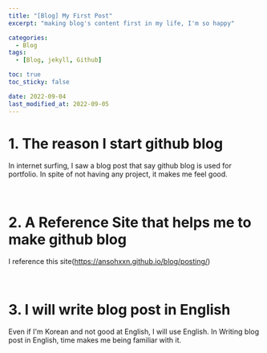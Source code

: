 ```yaml
---
title: "[Blog] My First Post"
excerpt: "making blog's content first in my life, I'm so happy"

categories:
  - Blog
tags:
  - [Blog, jekyll, Github]

toc: true
toc_sticky: false

date: 2022-09-04
last_modified_at: 2022-09-05
---
```


# 1. The reason I start github blog

In internet surfing, I saw a blog post that say github blog is used for portfolio. In spite of not having any project, it makes me feel good.

<br>

# 2. A Reference Site that helps me to make github blog

I reference this site(https://ansohxxn.github.io/blog/posting/)

<br>

# 3. I will write blog post in English

Even if I'm Korean and not good at English, I will use English. In Writing blog post in English, time makes me being familiar with it.
